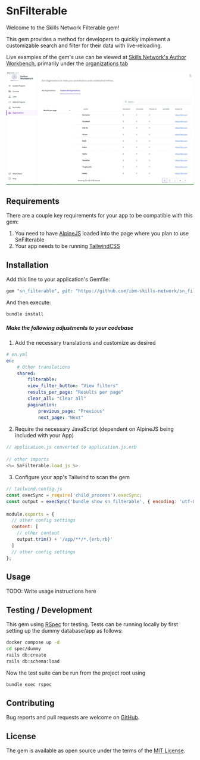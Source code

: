 # SnFilterable

Welcome to the Skills Network Filterable gem!

This gem provides a method for developers to quickly implement a customizable search and filter for their data with live-reloading.

Live examples of the gem's use can be viewed at [Skills Network's Author Workbench](https://author.skills.network), primarily under the [organizations tab](https://author.skills.network/organizations)

![](sn_filterable_demo.gif)

## Requirements

There are a couple key requirements for your app to be compatible with this gem:

1. You need to have [AlpineJS](https://alpinejs.dev/essentials/installation) loaded into the page where you plan to use SnFilterable
2. Your app needs to be running [TailwindCSS](https://tailwindcss.com/docs/guides/ruby-on-rails)

## Installation

Add this line to your application's Gemfile:

```ruby
gem "sn_filterable", git: "https://github.com/ibm-skills-network/sn_filterable.git"
```

And then execute:
```bash
bundle install
```

##### Make the following adjustments to your codebase

1. Add the necessary translations and customize as desired
```yaml
# en.yml
en:
    # Other translations
    shared:
        filterable:
        view_filter_button: "View filters"
        results_per_page: "Results per page"
        clear_all: "Clear all"
        pagination:
            previous_page: "Previous"
            next_page: "Next"
```

2. Require the necessary JavaScript (dependent on AlpineJS being included with your App)
```javascript
// application.js converted to application.js.erb

// other imports
<%= SnFilterable.load_js %>
```

3. Configure your app's Tailwind to scan the gem
```javascript
// tailwind.config.js
const execSync = require('child_process').execSync;
const output = execSync('bundle show sn_filterable', { encoding: 'utf-8' });

module.exports = {
  // other config settings
  content: [
    // other content
    output.trim() + '/app/**/*.{erb,rb}'
  ]
  // other config settings
};
```

## Usage

TODO: Write usage instructions here

## Testing / Development

This gem using [RSpec](https://rspec.info) for testing. Tests can be running locally by first setting up the dummy database/app as follows:

```bash
docker compose up -d
cd spec/dummy
rails db:create
rails db:schema:load
```


Now the test suite can be run from the project root using 
```bash
bundle exec rspec
```

## Contributing

Bug reports and pull requests are welcome on [GitHub](https://github.com/ibm-skills-network/sn_filterable).

## License

The gem is available as open source under the terms of the [MIT License](https://opensource.org/licenses/MIT).
